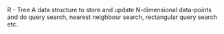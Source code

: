 R - Tree
A data structure to store and update N-dimensional data-points and do query search, nearest neighbour search, rectangular query search etc. 